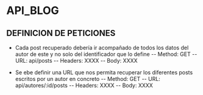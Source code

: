 # API_BLOG

## DEFINICION DE PETICIONES

- Cada post recuperado debería ir acompañado de todos los datos del autor de este y no solo del identificador que lo define
-- Method: GET
-- URL: api/posts
-- Headers: XXXX
-- Body: XXXX


- Se ebe definir una URL que nos permita recuperar los diferentes posts escritos por un autor en concreto
-- Method: GET
-- URL: api/autores/:id/posts
-- Headers: XXXX
-- Body: XXXX